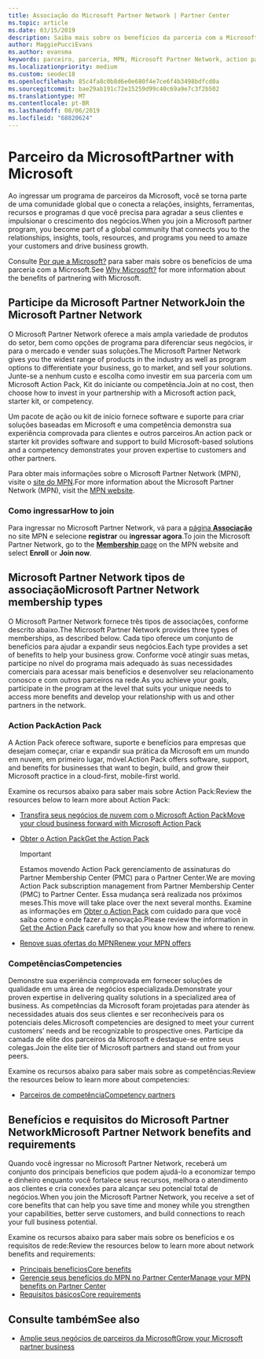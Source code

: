 ```yaml
---
title: Associação do Microsoft Partner Network | Partner Center
ms.topic: article
ms.date: 03/15/2019
description: Saiba mais sobre os benefícios da parceria com a Microsoft. O Microsoft Partner Network oferece a mais ampla variedade de produtos do setor, bem como opções de programa para diferenciar seus negócios, ir para o mercado e vender suas soluções.
author: MaggiePucciEvans
ms.author: evansma
keywords: parceiro, parceria, MPN, Microsoft Partner Network, action pack, MAPS, assinatura do action pack, benefícios, benefícios do MPN, associação, silver, gold, competências
ms.localizationpriority: medium
ms.custom: seodec18
ms.openlocfilehash: 85c4fa8c0b8d6e0e680f4e7ce6f4b3498bdfcd0a
ms.sourcegitcommit: bae29ab191c72e15259d99c40c69a9e7c3f2b502
ms.translationtype: MT
ms.contentlocale: pt-BR
ms.lasthandoff: 08/06/2019
ms.locfileid: "68820624"
---
```

# <a name="partner-with-microsoft"></a><span data-ttu-id="e0906-105">Parceiro da Microsoft</span><span class="sxs-lookup"><span data-stu-id="e0906-105">Partner with Microsoft</span></span>

<span data-ttu-id="e0906-106">Ao ingressar um programa de parceiros da Microsoft, você se torna parte de uma comunidade global que o conecta a relações, insights, ferramentas, recursos e programas d que você precisa para agradar a seus clientes e impulsionar o crescimento dos negócios.</span><span class="sxs-lookup"><span data-stu-id="e0906-106">When you join a Microsoft partner program, you become part of a global community that connects you to the relationships, insights, tools, resources, and programs you need to amaze your customers and drive business growth.</span></span>

<span data-ttu-id="e0906-107">Consulte [Por que a Microsoft?](https://partner.microsoft.com/business-opportunities/why-microsoft) para saber mais sobre os benefícios de uma parceria com a Microsoft.</span><span class="sxs-lookup"><span data-stu-id="e0906-107">See [Why Microsoft?](https://partner.microsoft.com/business-opportunities/why-microsoft) for more information about the benefits of partnering with Microsoft.</span></span> 

## <a name="join-the-microsoft-partner-network"></a><span data-ttu-id="e0906-108">Participe da Microsoft Partner Network</span><span class="sxs-lookup"><span data-stu-id="e0906-108">Join the Microsoft Partner Network</span></span>

<!-- 12/5/18 The content below was copied and pasted directly from the Membership page of the MPN site (https://partner.microsoft.com/membership)-->

<span data-ttu-id="e0906-109">O Microsoft Partner Network oferece a mais ampla variedade de produtos do setor, bem como opções de programa para diferenciar seus negócios, ir para o mercado e vender suas soluções.</span><span class="sxs-lookup"><span data-stu-id="e0906-109">The Microsoft Partner Network gives you the widest range of products in the industry as well as program options to differentiate your business, go to market, and sell your solutions.</span></span> <span data-ttu-id="e0906-110">Junte-se a nenhum custo e escolha como investir em sua parceria com um Microsoft Action Pack, Kit do iniciante ou competência.</span><span class="sxs-lookup"><span data-stu-id="e0906-110">Join at no cost, then choose how to invest in your partnership with a Microsoft action pack, starter kit, or competency.</span></span>

<span data-ttu-id="e0906-111">Um pacote de ação ou kit de início fornece software e suporte para criar soluções baseadas em Microsoft e uma competência demonstra sua experiência comprovada para clientes e outros parceiros.</span><span class="sxs-lookup"><span data-stu-id="e0906-111">An action pack or starter kit provides software and support to build Microsoft-based solutions and a competency demonstrates your proven expertise to customers and other partners.</span></span>

<span data-ttu-id="e0906-112">Para obter mais informações sobre o Microsoft Partner Network (MPN), visite o [site do MPN](https://partner.microsoft.com/commercial).</span><span class="sxs-lookup"><span data-stu-id="e0906-112">For more information about the Microsoft Partner Network (MPN), visit the [MPN website](https://partner.microsoft.com/commercial).</span></span>

### <a name="how-to-join"></a><span data-ttu-id="e0906-113">Como ingressar</span><span class="sxs-lookup"><span data-stu-id="e0906-113">How to join</span></span>

<span data-ttu-id="e0906-114">Para ingressar no Microsoft Partner Network, vá para a [página **Associação** ](https://partner.microsoft.com/membership) no site MPN e selecione **registrar** ou **ingressar agora**.</span><span class="sxs-lookup"><span data-stu-id="e0906-114">To join the Microsoft Partner Network, go to the [**Membership** page](https://partner.microsoft.com/membership) on the MPN website and select **Enroll** or **Join now**.</span></span>

## <a name="microsoft-partner-network-membership-types"></a><span data-ttu-id="e0906-115">Microsoft Partner Network tipos de associação</span><span class="sxs-lookup"><span data-stu-id="e0906-115">Microsoft Partner Network membership types</span></span>

<!-- 12/5/18 The content below was copied and pasted directly from the Membership pages of the MPN site (https://partner.microsoft.com/membership)-->

<span data-ttu-id="e0906-116">O Microsoft Partner Network fornece três tipos de associações, conforme descrito abaixo.</span><span class="sxs-lookup"><span data-stu-id="e0906-116">The Microsoft Partner Network provides three types of memberships, as described below.</span></span> <span data-ttu-id="e0906-117">Cada tipo oferece um conjunto de benefícios para ajudar a expandir seus negócios.</span><span class="sxs-lookup"><span data-stu-id="e0906-117">Each type provides a set of benefits to help your business grow.</span></span> <span data-ttu-id="e0906-118">Conforme você atingir suas metas, participe no nível do programa mais adequado às suas necessidades comerciais para acessar mais benefícios e desenvolver seu relacionamento conosco e com outros parceiros na rede.</span><span class="sxs-lookup"><span data-stu-id="e0906-118">As you achieve your goals, participate in the program at the level that suits your unique needs to access more benefits and develop your relationship with us and other partners in the network.</span></span>

### <a name="action-pack"></a><span data-ttu-id="e0906-119">Action Pack</span><span class="sxs-lookup"><span data-stu-id="e0906-119">Action Pack</span></span>

<span data-ttu-id="e0906-120">A Action Pack oferece software, suporte e benefícios para empresas que desejam começar, criar e expandir sua prática da Microsoft em um mundo em nuvem, em primeiro lugar, móvel.</span><span class="sxs-lookup"><span data-stu-id="e0906-120">Action Pack offers software, support, and benefits for businesses that want to begin, build, and grow their Microsoft practice in a cloud-first, mobile-first world.</span></span> 

<span data-ttu-id="e0906-121">Examine os recursos abaixo para saber mais sobre Action Pack:</span><span class="sxs-lookup"><span data-stu-id="e0906-121">Review the resources below to learn more about Action Pack:</span></span>

- [<span data-ttu-id="e0906-122">Transfira seus negócios de nuvem com o Microsoft Action Pack</span><span class="sxs-lookup"><span data-stu-id="e0906-122">Move your cloud business forward with Microsoft Action Pack</span></span>](https://partner.microsoft.com/membership/action-pack)
- [<span data-ttu-id="e0906-123">Obter o Action Pack</span><span class="sxs-lookup"><span data-stu-id="e0906-123">Get the Action Pack</span></span>](mpn-get-action-pack.md)
  
    >[!IMPORTANT]
    ><span data-ttu-id="e0906-124">Estamos movendo Action Pack gerenciamento de assinaturas do Partner Membership Center (PMC) para o Partner Center.</span><span class="sxs-lookup"><span data-stu-id="e0906-124">We are moving Action Pack subscription management from Partner Membership Center (PMC) to Partner Center.</span></span> <span data-ttu-id="e0906-125">Essa mudança será realizada nos próximos meses.</span><span class="sxs-lookup"><span data-stu-id="e0906-125">This move will take place over the next several months.</span></span> <span data-ttu-id="e0906-126">Examine as informações em [Obter o Action Pack](mpn-get-action-pack.md) com cuidado para que você saiba como e onde fazer a renovação.</span><span class="sxs-lookup"><span data-stu-id="e0906-126">Please review the information in [Get the Action Pack](mpn-get-action-pack.md) carefully so that you know how and where to renew.</span></span>  

- [<span data-ttu-id="e0906-127">Renove suas ofertas do MPN</span><span class="sxs-lookup"><span data-stu-id="e0906-127">Renew your MPN offers</span></span>](renew-mpn-offers.md)

### <a name="competencies"></a><span data-ttu-id="e0906-128">Competências</span><span class="sxs-lookup"><span data-stu-id="e0906-128">Competencies</span></span>

<span data-ttu-id="e0906-129">Demonstre sua experiência comprovada em fornecer soluções de qualidade em uma área de negócios especializada.</span><span class="sxs-lookup"><span data-stu-id="e0906-129">Demonstrate your proven expertise in delivering quality solutions in a specialized area of business.</span></span> <span data-ttu-id="e0906-130">As competências da Microsoft foram projetadas para atender às necessidades atuais dos seus clientes e ser reconhecíveis para os potenciais deles.</span><span class="sxs-lookup"><span data-stu-id="e0906-130">Microsoft competencies are designed to meet your current customers’ needs and be recognizable to prospective ones.</span></span> <span data-ttu-id="e0906-131">Participe da camada de elite dos parceiros da Microsoft e destaque-se entre seus colegas.</span><span class="sxs-lookup"><span data-stu-id="e0906-131">Join the elite tier of Microsoft partners and stand out from your peers.</span></span>

<span data-ttu-id="e0906-132">Examine os recursos abaixo para saber mais sobre as competências:</span><span class="sxs-lookup"><span data-stu-id="e0906-132">Review the resources below to learn more about competencies:</span></span>

- [<span data-ttu-id="e0906-133">Parceiros de competência</span><span class="sxs-lookup"><span data-stu-id="e0906-133">Competency partners</span></span>](https://partner.microsoft.com/membership/competencies)

## <a name="microsoft-partner-network-benefits-and-requirements"></a><span data-ttu-id="e0906-134">Benefícios e requisitos do Microsoft Partner Network</span><span class="sxs-lookup"><span data-stu-id="e0906-134">Microsoft Partner Network benefits and requirements</span></span>

<span data-ttu-id="e0906-135">Quando você ingressar no Microsoft Partner Network, receberá um conjunto dos principais benefícios que podem ajudá-lo a economizar tempo e dinheiro enquanto você fortalece seus recursos, melhora o atendimento aos clientes e cria conexões para alcançar seu potencial total de negócios.</span><span class="sxs-lookup"><span data-stu-id="e0906-135">When you join the Microsoft Partner Network, you receive a set of core benefits that can help you save time and money while you strengthen your capabilities, better serve customers, and build connections to reach your full business potential.</span></span>

<span data-ttu-id="e0906-136">Examine os recursos abaixo para saber mais sobre os benefícios e os requisitos de rede:</span><span class="sxs-lookup"><span data-stu-id="e0906-136">Review the resources below to learn more about network benefits and requirements:</span></span>

- [<span data-ttu-id="e0906-137">Principais benefícios</span><span class="sxs-lookup"><span data-stu-id="e0906-137">Core benefits</span></span>](https://partner.microsoft.com/membership/core-benefits#simple-tab-content-1)
- [<span data-ttu-id="e0906-138">Gerencie seus benefícios do MPN no Partner Center</span><span class="sxs-lookup"><span data-stu-id="e0906-138">Manage your MPN benefits on Partner Center</span></span>](manage-your-partner-network-benefits.md)
- [<span data-ttu-id="e0906-139">Requisitos básicos</span><span class="sxs-lookup"><span data-stu-id="e0906-139">Core requirements</span></span>](https://partner.microsoft.com/membership/core-benefits#simple-tab-content-2)

## <a name="see-also"></a><span data-ttu-id="e0906-140">Consulte também</span><span class="sxs-lookup"><span data-stu-id="e0906-140">See also</span></span>
- [<span data-ttu-id="e0906-141">Amplie seus negócios de parceiros da Microsoft</span><span class="sxs-lookup"><span data-stu-id="e0906-141">Grow your Microsoft partner business</span></span>](grow-your-business.md)
